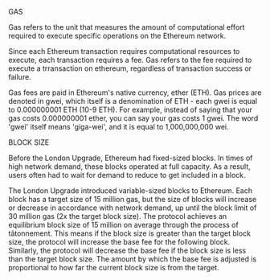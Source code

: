 
GAS

Gas refers to the unit that measures the amount of computational effort required to execute
specific operations on the Ethereum network.

Since each Ethereum transaction requires computational resources to execute, each transaction
requires a fee. Gas refers to the fee required to execute a trransaction on ethereum, regardless
of transaction success or failure. 

Gas fees are paid in Ethereum's native currency, ether (ETH). Gas prices are denoted in gwei, which itself is a denomination of ETH - each gwei is equal to 0.000000001 ETH (10-9 ETH). For example, instead of saying that your gas costs 0.000000001 ether, you can say your gas costs 1 gwei. The word 'gwei' itself means 'giga-wei', and it is equal to 1,000,000,000 wei. 


BLOCK SIZE

Before the London Upgrade, Ethereum had fixed-sized blocks. In times of high network demand, these blocks operated at full capacity. As a result, users often had to wait for demand to reduce to get included in a block.

The London Upgrade introduced variable-sized blocks to Ethereum. Each block has a target size of 15 million gas, but the size of blocks will increase or decrease in accordance with network demand, up until the block limit of 30 million gas (2x the target block size). The protocol achieves an equilibrium block size of 15 million on average through the process of tâtonnement. This means if the block size is greater than the target block size, the protocol will increase the base fee for the following block. Similarly, the protocol will decrease the base fee if the block size is less than the target block size. The amount by which the base fee is adjusted is proportional to how far the current block size is from the target.


